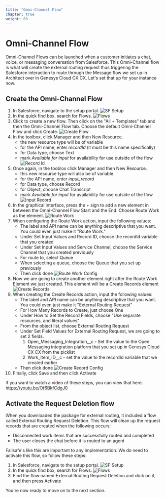 ```yaml
---
title: "Omni-Channel Flow"
chapter: true
weight: 60
---
```


# Omni-Channel Flow
Omni-Channel Flows can be launched when a customer initiates a chat, voice, or messaging conversation from Salesforce. This Omni-Channel flow is what will create the external routing request thus triggering the Salesforce interaction to route through the Message flow we set up in Architect over in Genesys Cloud CX CX. Let's set that up for your instance now. 

## Create the Omni-Channel Flow
1. In Salesforce, navigate to the setup portal. 
![SF Setup](/images/SFSetup.jpg)
2. In the quick find box, search for Flows.
![Flows](/images/flows.jpg)
3. Click to create a new flow. Then click on the "All + Templates" tab and then the Omni-Channel Flow tab. Choose the default Omni-Channel Flow and click Create.
![Create Flow](/images/createFlow.jpg)
4. In the toolbox, click Manager and then New Resource.
    - the new resource type will be of variable
    - for the API name, enter *recordId* (it must be this name specifically)
    - for Data type, choose Text
    - mark *Available for input* for availability for use outside of the flow
    ![Record Id](/images/recordId.jpg)
5. Once again, in the tooblox click Manager and then New Resource. 
    - this new resource type will also be of variable
    - for the API name, enter *input_record*
    - for Data type, choose Record
    - for Object, choose Chat Transcript
    - mark *Available for input* for availability for use outside of the flow
    ![Input Record](/images/input_Record.jpg)
6. In the graphical interface, press the + sign to add a new element in between the Omni-Channel Flow Start and the End. Choose Route Work as the element.
![Route Work](/images/routeWork.jpg)
7. When configuring the Route Work action, input the following values:
    - The label and API name can be anything descriptive that you want. You could even just make it "Route Work."
    - Under Set Input Values and Record ID, choose the recordId variable that you created
    - Under Set Input Values and Service Channel, choose the Service Channel that you created previously
    - For route to, select Queue 
    - When selecting a queue, choose the Queue that you set up previously
    - Then click done
    ![Route Work Config](/images/routeWorkConfig.jpg)
8. Now we are going to create another element right after the Route Work Element we just created. This element will be a Create Records element
![Create Records](/images/createRecords.jpg)
9. When creating the Create Records action, input the following values: 
    - The label and API name can be anything descriptive that you want. You could even just make it "External Routing Request"
    - For How Many Records to Create, just choose One
    - Under How to Set the Record Fields, choose "Use separate resources, and literal values"
    - From the object list, choose External Routing Request
    - Under Set Field Values for External Routing Request, we are going to set 2 fields. 
        1. Open_Messaging_Integration__c - Set the value to the Open Messaging integration platform that you set up in Genesys Cloud CX CX from the picklist
        2. Work_Item_ID__c - set the value to the recordId variable that we created earlier
    - Then click done
        ![Create Record Config](/images/createRecordConfig.jpg)
10. Finally, click Save and then click Activate

If you want to watch a video of these steps, you can view that here. https://youtu.be/Of6BkfCdgJ0 

## Activate the Request Deletion flow
When you downloaded the package for external routing, it included a flow called External Routing Request Deletion. This flow will clean up the request records that are created when the following occurs: 
   
- Disconnected work items that are successfully routed and completed
- The user closes the chat before it is routed to an agent

Failsafe's like this are important to any implementation. We do need to activate this flow, so follow these steps: 

1. In Salesforce, navigate to the setup portal. 
![SF Setup](/images/SFSetup.jpg)
2. In the quick find box, search for Flows.
![Flows](/images/flows.jpg)
3. Find the flow named External Routing Request Deletion and click on it, and then press Activate

You're now ready to move on to the next section. 
